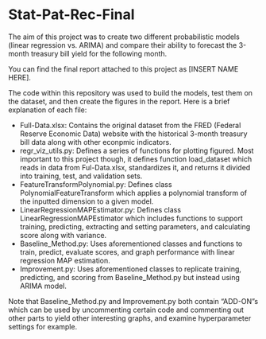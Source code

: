 # Stat-Pat-Rec-Final

The aim of this project was to create two different probabilistic models (linear regression vs. ARIMA) and compare their ability to forecast the 3-month treasury bill yield for the following month. 

You can find the final report attached to this project as [INSERT NAME HERE]. 

The code within this repository was used to build the models, test them on the dataset, and then create the figures in the report. Here is a brief explanation of each file: 

- Full-Data.xlsx: Contains the original dataset from the FRED (Federal Reserve Economic Data) website with the historical 3-month treasury bill data along with other econpmic indicators.
- regr_viz_utils.py: Defines a series of functions for plotting figured. Most important to this project though, it defines function load_dataset which reads in data from Ful-Data.xlsx, standardizes it, and returns it divided into training, test, and validation sets.
- FeatureTransformPolynomial.py: Defines class PolynomialFeatureTransform which applies a polynomial transform of the inputted dimension to a given model.
- LinearRegressionMAPEstimator.py: Defines class LinearRegressionMAPEstimator which includes functions to support training, predicting, extracting and setting parameters, and calculating score along with variance.
- Baseline_Method.py: Uses aforementioned classes and functions to train, predict, evaluate scores, and graph performance with linear regression MAP estimation.
- Improvement.py: Uses aforementioned classes to replicate training, predicting, and scoring from Baseline_Method.py but instead using ARIMA model. 

Note that Baseline_Method.py and Improvement.py both contain “ADD-ON”s which can be used by uncommenting certain code and commenting out other parts to yield other interesting graphs, and examine hyperparameter settings for example.
